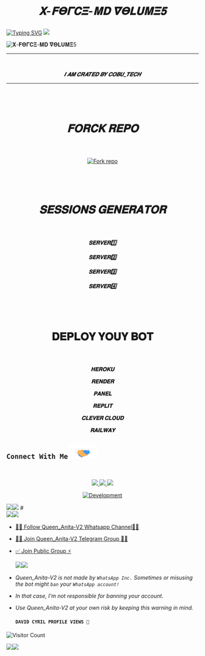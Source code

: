 # <p align="center"> ***𝚾-𝐅𝚯𝚪𝐂𝚵-𝚳𝐃 𝛁𝚯𝐋𝐔𝚳𝚵𝟓*** <p align="center">

<a href="https://git.io/typing-svg"><img src="https://readme-typing-svg.demolab.com?font=Black+Ops+One&size=50&pause=1000&color=1BAFBAFF&center=true&width=910&height=100&lines=𝑰+𝑨𝑴+𝚾-𝐅𝚯𝚪𝐂𝚵-𝚳𝐃 𝛁𝚯𝐋𝐔𝚳𝚵𝟓;𝑪𝑹𝑨𝑻𝑬𝑫+𝑩𝒀+𝑪𝑶𝑩𝑼_𝑻𝑬𝑪𝑯" alt="Typing SVG" /></a>
<a><img src='https://i.imgur.com/LyHic3i.gif'/></a>
  </p>
    <img alt="𝚾-𝐅𝚯𝚪𝐂𝚵-𝚳𝐃 𝛁𝚯𝐋𝐔𝚳𝚵5" width="700" height="600" src="https://telegra.ph/file/c281aac709f3163b4920d.jpg">

***

   <br> <p align="center"> *******𝑰 𝑨𝑴 𝑪𝑹𝑨𝑻𝑬𝑫 𝑩𝒀 𝑪𝑶𝑩𝑼_𝑻𝑬𝑪𝑯*******

***


# <br> <p align="center"> *******𝐅𝐎𝐑𝐂𝐊 𝐑𝐄𝐏𝐎*******
<br> <p align="center">  <a href='https://github.com/calvineonyango/X_FORCE_MD-VOLUME-5/github.com//fork' target="_blank"><img alt='Fork repo' src='https://img.shields.io/badge/𝐅𝐎𝐑𝐂𝐊 𝐑𝐄𝐏𝐎-darkred?style=for-the-badge&logo=git&logoColor=red'/></a>

# <br> <p align="center"> *******𝐒𝐄𝐒𝐒𝐈𝐎𝐍𝐒 𝐆𝐄𝐍𝐄𝐑𝐀𝐓𝐎𝐑*******

 <br> <p align="center"> ***𝐒𝐄𝐑𝐕𝐄𝐑1️⃣***
 <br> <p align="center"> ***𝐒𝐄𝐑𝐕𝐄𝐑2️⃣***
 <br> <p align="center"> ***𝐒𝐄𝐑𝐕𝐄𝐑3️⃣***
 <br> <p align="center"> ***𝐒𝐄𝐑𝐕𝐄𝐑4️⃣***

# <br> <p align="center"> ****𝐃𝐄𝐏𝐋𝐎𝐘 𝐘𝐎𝐔𝐘 𝐁𝐎𝐓****
<br> <p align="center"> ***𝐇𝐄𝐑𝐎𝐊𝐔***
<br> <p align="center"> ***𝐑𝐄𝐍𝐃𝐄𝐑***
 <br> <p align="center"> ***𝐏𝐀𝐍𝐄𝐋***
 <br> <p align="center"> ***𝐑𝐄𝐏𝐋𝐈𝐓***
<br> <p align="center"> ***𝐂𝐋𝐄𝐕𝐄𝐑 𝐂𝐋𝐎𝐔𝐃***
 <br> <p align="center"> ***𝐑𝐀𝐈𝐋𝐖𝐀𝐘***

## ```Connect With Me```<img src="https://github.com/0xAbdulKhalid/0xAbdulKhalid/raw/main/assets/mdImages/handshake.gif" width ="80"></h1> 
 <br> 
<p align="center">
<a href="https://wa.me/254796281776"><img src="https://img.shields.io/badge/Contact David-25D366?style=for-the-badge&logo=whatsapp&logoColor=white" />
<a href="https://whatsapp.com/channel/0029VaeRru3ADTOEKPCPom0L"><img src="https://img.shields.io/badge/Join Official Channel-25D366?style=for-the-badge&logo=whatsapp&logoColor=white" />
<a href="https://t.me/deecee_x"><img src="https://img.shields.io/badge/Telegram-0088cc?style=for-the-badge&logo=telegram&logoColor=white" /><br>
<p align="center">
<img alt="Development" width="250" src="https://media2.giphy.com/media/W9tBvzTXkQopi/giphy.gif?cid=6c09b952xu6syi1fyqfyc04wcfk0qvqe8fd7sop136zxfjyn&ep=v1_internal_gif_by_id&rid=giphy.gif&ct=g" /> </p>
<a><img src='https://i.imgur.com/LyHic3i.gif'/></a><a><img src='https://i.imgur.com/LyHic3i.gif'/></a>
# 

<br>
<a><img src='https://i.imgur.com/LyHic3i.gif'/></a><a><img src='https://i.imgur.com/LyHic3i.gif'/></a>

* [🧑‍💻 Follow Queen_Anita-V2 Whatsapp Channel🧑‍💻](https://whatsapp.com/channel/0029VaeRru3ADTOEKPCPom0L)

* [🧑‍💻 Join Queen_Anita-V2 Telegram Group 🧑‍💻](https://t.me/dctech)

* [✅ Join Public Group ⚡](https://chat.whatsapp.com/KLu7a2r4bc4JFV8s5epvsF)

  <a><img src='https://i.imgur.com/LyHic3i.gif'/></a><a><img src='https://i.imgur.com/LyHic3i.gif'/></a>
  

- *Queen_Anita-V2 is not made by `WhatsApp Inc.` Sometimes or misusing the bot might `ban` your `WhatsApp account!`*
- *In that case, I'm not responsible for banning your account.*
- *Use Queen_Anita-V2 at your own risk by keeping this warning in mind.*
  
  #### ```DAVID CYRIL PROFILE VIEWS 🧚```
![Visitor Count](https://profile-counter.glitch.me/calvineonyango/count.svg)

<a><img src='https://i.imgur.com/LyHic3i.gif'/></a><a><img src='https://i.imgur.com/LyHic3i.gif'/></a>


